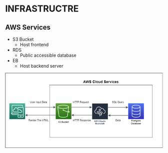 # INFRASTRUCTRE

## AWS Services
 - S3 Bucket
   - Host frontend
 - RDS
   - Public accessible database
 - EB
   - Host backend server

![infrastructure diagram](./assets/infrastructure.png)

